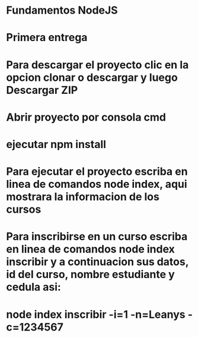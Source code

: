 # Fundamentos NodeJS
# Primera entrega
# Para descargar el proyecto clic en la opcion clonar o descargar y luego Descargar ZIP
# Abrir proyecto por consola cmd
# ejecutar npm install
# Para ejecutar el proyecto escriba en linea de comandos node index, aqui mostrara la informacion de los cursos
# Para inscribirse en un curso escriba en linea de comandos node index inscribir y a continuacion sus datos, id del curso, nombre estudiante y cedula asi:
# node index inscribir -i=1 -n=Leanys -c=1234567
